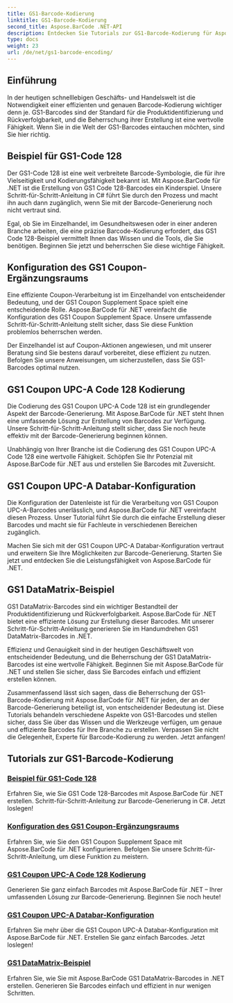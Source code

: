 ```yaml
---
title: GS1-Barcode-Kodierung
linktitle: GS1-Barcode-Kodierung
second_title: Aspose.BarCode .NET-API
description: Entdecken Sie Tutorials zur GS1-Barcode-Kodierung für Aspose.BarCode in .NET. Erstellen Sie ganz einfach GS1 Code 128-, UPC-A- und DataMatrix-Barcodes. Jetzt loslegen!
type: docs
weight: 23
url: /de/net/gs1-barcode-encoding/
---
```


## Einführung
In der heutigen schnelllebigen Geschäfts- und Handelswelt ist die Notwendigkeit einer effizienten und genauen Barcode-Kodierung wichtiger denn je. GS1-Barcodes sind der Standard für die Produktidentifizierung und Rückverfolgbarkeit, und die Beherrschung ihrer Erstellung ist eine wertvolle Fähigkeit. Wenn Sie in die Welt der GS1-Barcodes eintauchen möchten, sind Sie hier richtig.

## Beispiel für GS1-Code 128

Der GS1-Code 128 ist eine weit verbreitete Barcode-Symbologie, die für ihre Vielseitigkeit und Kodierungsfähigkeit bekannt ist. Mit Aspose.BarCode für .NET ist die Erstellung von GS1 Code 128-Barcodes ein Kinderspiel. Unsere Schritt-für-Schritt-Anleitung in C# führt Sie durch den Prozess und macht ihn auch dann zugänglich, wenn Sie mit der Barcode-Generierung noch nicht vertraut sind.

Egal, ob Sie im Einzelhandel, im Gesundheitswesen oder in einer anderen Branche arbeiten, die eine präzise Barcode-Kodierung erfordert, das GS1 Code 128-Beispiel vermittelt Ihnen das Wissen und die Tools, die Sie benötigen. Beginnen Sie jetzt und beherrschen Sie diese wichtige Fähigkeit.

## Konfiguration des GS1 Coupon-Ergänzungsraums

Eine effiziente Coupon-Verarbeitung ist im Einzelhandel von entscheidender Bedeutung, und der GS1 Coupon Supplement Space spielt eine entscheidende Rolle. Aspose.BarCode für .NET vereinfacht die Konfiguration des GS1 Coupon Supplement Space. Unsere umfassende Schritt-für-Schritt-Anleitung stellt sicher, dass Sie diese Funktion problemlos beherrschen werden.

Der Einzelhandel ist auf Coupon-Aktionen angewiesen, und mit unserer Beratung sind Sie bestens darauf vorbereitet, diese effizient zu nutzen. Befolgen Sie unsere Anweisungen, um sicherzustellen, dass Sie GS1-Barcodes optimal nutzen.

## GS1 Coupon UPC-A Code 128 Kodierung

Die Codierung des GS1 Coupon UPC-A Code 128 ist ein grundlegender Aspekt der Barcode-Generierung. Mit Aspose.BarCode für .NET steht Ihnen eine umfassende Lösung zur Erstellung von Barcodes zur Verfügung. Unsere Schritt-für-Schritt-Anleitung stellt sicher, dass Sie noch heute effektiv mit der Barcode-Generierung beginnen können.

Unabhängig von Ihrer Branche ist die Codierung des GS1 Coupon UPC-A Code 128 eine wertvolle Fähigkeit. Schöpfen Sie Ihr Potenzial mit Aspose.BarCode für .NET aus und erstellen Sie Barcodes mit Zuversicht.

## GS1 Coupon UPC-A Databar-Konfiguration

Die Konfiguration der Datenleiste ist für die Verarbeitung von GS1 Coupon UPC-A-Barcodes unerlässlich, und Aspose.BarCode für .NET vereinfacht diesen Prozess. Unser Tutorial führt Sie durch die einfache Erstellung dieser Barcodes und macht sie für Fachleute in verschiedenen Bereichen zugänglich.

Machen Sie sich mit der GS1 Coupon UPC-A Databar-Konfiguration vertraut und erweitern Sie Ihre Möglichkeiten zur Barcode-Generierung. Starten Sie jetzt und entdecken Sie die Leistungsfähigkeit von Aspose.BarCode für .NET.

## GS1 DataMatrix-Beispiel

GS1 DataMatrix-Barcodes sind ein wichtiger Bestandteil der Produktidentifizierung und Rückverfolgbarkeit. Aspose.BarCode für .NET bietet eine effiziente Lösung zur Erstellung dieser Barcodes. Mit unserer Schritt-für-Schritt-Anleitung generieren Sie im Handumdrehen GS1 DataMatrix-Barcodes in .NET.

Effizienz und Genauigkeit sind in der heutigen Geschäftswelt von entscheidender Bedeutung, und die Beherrschung der GS1 DataMatrix-Barcodes ist eine wertvolle Fähigkeit. Beginnen Sie mit Aspose.BarCode für .NET und stellen Sie sicher, dass Sie Barcodes einfach und effizient erstellen können.

Zusammenfassend lässt sich sagen, dass die Beherrschung der GS1-Barcode-Kodierung mit Aspose.BarCode für .NET für jeden, der an der Barcode-Generierung beteiligt ist, von entscheidender Bedeutung ist. Diese Tutorials behandeln verschiedene Aspekte von GS1-Barcodes und stellen sicher, dass Sie über das Wissen und die Werkzeuge verfügen, um genaue und effiziente Barcodes für Ihre Branche zu erstellen. Verpassen Sie nicht die Gelegenheit, Experte für Barcode-Kodierung zu werden. Jetzt anfangen!
## Tutorials zur GS1-Barcode-Kodierung
### [Beispiel für GS1-Code 128](./gs1-code-128-example/)
Erfahren Sie, wie Sie GS1 Code 128-Barcodes mit Aspose.BarCode für .NET erstellen. Schritt-für-Schritt-Anleitung zur Barcode-Generierung in C#. Jetzt loslegen!
### [Konfiguration des GS1 Coupon-Ergänzungsraums](./gs1-coupon-supplement-space-configuration/)
Erfahren Sie, wie Sie den GS1 Coupon Supplement Space mit Aspose.BarCode für .NET konfigurieren. Befolgen Sie unsere Schritt-für-Schritt-Anleitung, um diese Funktion zu meistern.
### [GS1 Coupon UPC-A Code 128 Kodierung](./gs1-coupon-upc-a-code-128-encoding/)
Generieren Sie ganz einfach Barcodes mit Aspose.BarCode für .NET – Ihrer umfassenden Lösung zur Barcode-Generierung. Beginnen Sie noch heute!
### [GS1 Coupon UPC-A Databar-Konfiguration](./gs1-coupon-upc-a-databar-configuration/)
Erfahren Sie mehr über die GS1 Coupon UPC-A Databar-Konfiguration mit Aspose.BarCode für .NET. Erstellen Sie ganz einfach Barcodes. Jetzt loslegen!
### [GS1 DataMatrix-Beispiel](./gs1-datamatrix-example/)
Erfahren Sie, wie Sie mit Aspose.BarCode GS1 DataMatrix-Barcodes in .NET erstellen. Generieren Sie Barcodes einfach und effizient in nur wenigen Schritten.